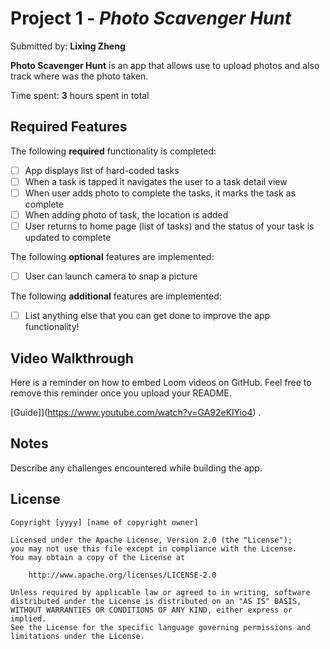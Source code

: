 # Project 1 - *Photo Scavenger Hunt*

Submitted by: **Lixing Zheng**

**Photo Scavenger Hunt** is an app that allows use to upload photos and also track where was the photo taken.

Time spent: **3** hours spent in total

## Required Features

The following **required** functionality is completed:

- [ ] App displays list of hard-coded tasks
- [ ] When a task is tapped it navigates the user to a task detail view
- [ ] When user adds photo to complete the tasks, it marks the task as complete
- [ ] When adding photo of task, the location is added
- [ ] User returns to home page (list of tasks) and the status of your task is updated to complete
 
The following **optional** features are implemented:

- [ ] User can launch camera to snap a picture	

The following **additional** features are implemented:

- [ ] List anything else that you can get done to improve the app functionality!

## Video Walkthrough

Here is a reminder on how to embed Loom videos on GitHub. Feel free to remove this reminder once you upload your README. 

[Guide]](https://www.youtube.com/watch?v=GA92eKlYio4) .

## Notes

Describe any challenges encountered while building the app.

## License

    Copyright [yyyy] [name of copyright owner]

    Licensed under the Apache License, Version 2.0 (the "License");
    you may not use this file except in compliance with the License.
    You may obtain a copy of the License at

        http://www.apache.org/licenses/LICENSE-2.0

    Unless required by applicable law or agreed to in writing, software
    distributed under the License is distributed on an "AS IS" BASIS,
    WITHOUT WARRANTIES OR CONDITIONS OF ANY KIND, either express or implied.
    See the License for the specific language governing permissions and
    limitations under the License.
